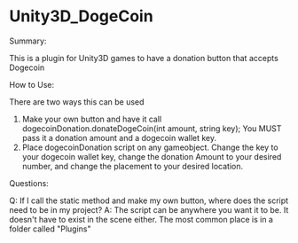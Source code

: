 Unity3D_DogeCoin
================

Summary:

This is a plugin for Unity3D games to have a donation button that accepts Dogecoin

How to Use: 

  There are two ways this can be used
  1. Make your own button and have it call dogecoinDonation.donateDogeCoin(int amount, string key); You MUST pass it a donation amount and a dogecoin wallet key.
  2. Place dogecoinDonation script on any gameobject. Change the key to your dogecoin wallet key, change the donation Amount to your desired number, and change the placement to your desired location.


Questions: 

Q: If I call the static method and make my own button, where does the script need to be in my project?
A: The script can be anywhere you want it to be. It doesn't have to exist in the scene either. The most common place is in a folder called "Plugins"

